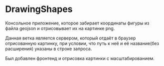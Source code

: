 # DrawingShapes
Консольное приложение, которое забирает координаты фигуры из файла geojson и отрисовывает их на картинке png.

Данная ветка является сервером, который отдаёт в браузер отрисованную картинку, при условии, что путь к неё и её название(без расширения) указаны в строке запроса.

Был добавлен фронтенд и отрисовка картинки с масштабированием.

